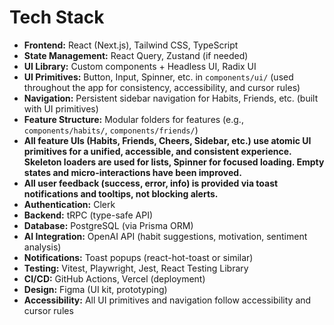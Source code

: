 # Tech Stack

- **Frontend:** React (Next.js), Tailwind CSS, TypeScript
- **State Management:** React Query, Zustand (if needed)
- **UI Library:** Custom components + Headless UI, Radix UI
- **UI Primitives:** Button, Input, Spinner, etc. in `components/ui/` (used throughout the app for consistency, accessibility, and cursor rules)
- **Navigation:** Persistent sidebar navigation for Habits, Friends, etc. (built with UI primitives)
- **Feature Structure:** Modular folders for features (e.g., `components/habits/`, `components/friends/`)
- **All feature UIs (Habits, Friends, Cheers, Sidebar, etc.) use atomic UI primitives for a unified, accessible, and consistent experience. Skeleton loaders are used for lists, Spinner for focused loading. Empty states and micro-interactions have been improved.**
- **All user feedback (success, error, info) is provided via toast notifications and tooltips, not blocking alerts.**
- **Authentication:** Clerk
- **Backend:** tRPC (type-safe API)
- **Database:** PostgreSQL (via Prisma ORM)
- **AI Integration:** OpenAI API (habit suggestions, motivation, sentiment analysis)
- **Notifications:** Toast popups (react-hot-toast or similar)
- **Testing:** Vitest, Playwright, Jest, React Testing Library
- **CI/CD:** GitHub Actions, Vercel (deployment)
- **Design:** Figma (UI kit, prototyping)
- **Accessibility:** All UI primitives and navigation follow accessibility and cursor rules

